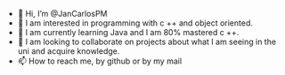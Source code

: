 - 👋 Hi, I’m @JanCarlosPM
- 👀 I am interested in programming with c ++ and object oriented.
- 🌱 I am currently learning Java and I am 80% mastered c ++.
- 💞️ I am looking to collaborate on projects about what I am seeing in the uni and acquire knowledge.
- 📫 How to reach me, by github or by my mail
